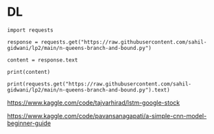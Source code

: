 # DL

```
import requests

response = requests.get("https://raw.githubusercontent.com/sahil-gidwani/lp2/main/n-queens-branch-and-bound.py")

content = response.text

print(content)

print(requests.get("https://raw.githubusercontent.com/sahil-gidwani/lp2/main/n-queens-branch-and-bound.py").text)
```

https://www.kaggle.com/code/tajvarhirad/lstm-google-stock

https://www.kaggle.com/code/pavansanagapati/a-simple-cnn-model-beginner-guide
